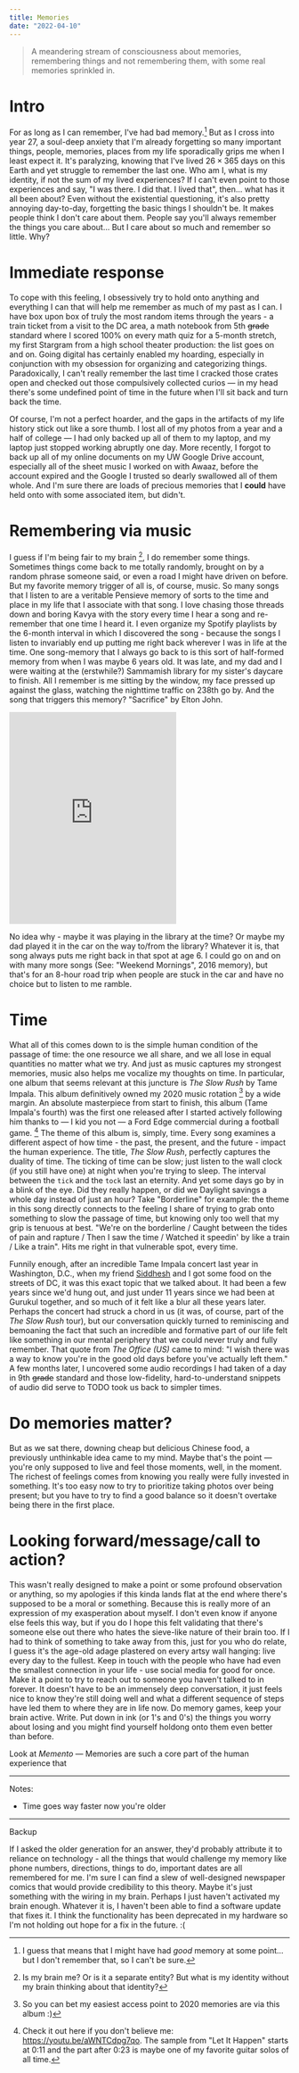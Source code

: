 ```yaml
---
title: Memories
date: "2022-04-10"
---
```


> A meandering stream of consciousness about memories, remembering things and not remembering them, with some real memories sprinkled in.

# Intro

For as long as I can remember, I've had bad memory.[^1] But as I cross into year 27, a soul-deep anxiety that I'm already forgetting so many important things, people, memories, places from my life sporadically grips me when I least expect it. It's paralyzing, knowing that I've lived $26 \times 365$ days on this Earth and yet struggle to remember the last one. Who am I, what is my identity, if not the sum of my lived experiences? If I can't even point to those experiences and say, "I was there. I did that. I lived that", then... what has it all been about? Even without the existential questioning, it's also pretty annoying day-to-day, forgetting the basic things I shouldn't be. It makes people think I don't care about them. People say you'll always remember the things you care about... But I care about so much and remember so little. Why?

# Immediate response

To cope with this feeling, I obsessively try to hold onto anything and everything I can that will help me remember as much of my past as I can. I have box upon box of truly the most random items through the years - a train ticket from a visit to the DC area, a math notebook from 5th ~~grade~~ standard where I scored 100% on every math quiz for a 5-month stretch, my first Stargram from a high school theater production: the list goes on and on. Going digital has certainly enabled my hoarding, especially in conjunction with my obsession for organizing and categorizing things. Paradoxically, I can't really remember the last time I cracked those crates open and checked out those compulsively collected curios &mdash; in my head there's some undefined point of time in the future when I'll sit back and turn back the time.

Of course, I'm not a perfect hoarder, and the gaps in the artifacts of my life history stick out like a sore thumb. I lost all of my photos from a year and a half of college &mdash; I had only backed up all of them to my laptop, and my laptop just stopped working abruptly one day. More recently, I forgot to back up all of my online documents on my UW Google Drive account, especially all of the sheet music I worked on with Awaaz, before the account expired and the Google I trusted so dearly swallowed all of them whole. And I'm sure there are loads of precious memories that I **could** have held onto with some associated item, but didn't.

# Remembering via music

I guess if I'm being fair to my brain [^3], I do remember some things. Sometimes things come back to me totally randomly, brought on by a random phrase someone said, or even a road I might have driven on before. But my favorite memory trigger of all is, of course, music. So many songs that I listen to are a veritable Pensieve memory of sorts to the time and place in my life that I associate with that song. I love chasing those threads down and boring Kavya with the story every time I hear a song and re-remember that one time I heard it. I even organize my Spotify playlists by the 6-month interval in which I discovered the song - because the songs I listen to invariably end up putting me right back wherever I was in life at the time. One song-memory that I always go back to is this sort of half-formed memory from when I was maybe 6 years old. It was late, and my dad and I were waiting at the (erstwhile?) Sammamish library for my sister's daycare to finish. All I remember is me sitting by the window, my face pressed up against the glass, watching the nighttime traffic on 238th go by. And the song that triggers this memory? "Sacrifice" by Elton John.

<iframe src="https://open.spotify.com/embed/track/0e3yhVeNaTfKIWQRw9U9sY" width="300" height="380" frameborder="0" allowtransparency="true" allow="encrypted-media"></iframe>

No idea why - maybe it was playing in the library at the time? Or maybe my dad played it in the car on the way to/from the library? Whatever it is, that song always puts me right back in that spot at age 6. I could go on and on with many more songs (See: "Weekend Mornings", 2016 memory), but that's for an 8-hour road trip when people are stuck in the car and have no choice but to listen to me ramble.

# Time

What all of this comes down to is the simple human condition of the passage of time: the one resource we all share, and we all lose in equal quantities no matter what we try. And just as music captures my strongest memories, music also helps me vocalize my thoughts on time. In particular, one album that seems relevant at this juncture is _The Slow Rush_ by Tame Impala. This album definitively owned my 2020 music rotation [^4] by a wide margin. An absolute masterpiece from start to finish, this album (Tame Impala's fourth) was the first one released after I started actively following him thanks to &mdash; I kid you not &mdash; a Ford Edge commercial during a football game. [^5] The theme of this album is, simply, time. Every song examines a different aspect of how time - the past, the present, and the future - impact the human experience. The title, _The Slow Rush_, perfectly captures the duality of time. The ticking of time can be slow; just listen to the wall clock (if you still have one) at night when you're trying to sleep. The interval between the `tick` and the `tock` last an eternity. And yet some days go by in a blink of the eye. Did they really happen, or did we Daylight savings a whole day instead of just an hour? Take "Borderline" for example: the theme in this song directly connects to the feeling I share of trying to grab onto something to slow the passage of time, but knowing only too well that my grip is tenuous at best. "We're on the borderline / Caught between the tides of pain and rapture / Then I saw the time / Watched it speedin' by like a train / Like a train". Hits me right in that vulnerable spot, every time.

Funnily enough, after an incredible Tame Impala concert last year in Washington, D.C., when my friend [Siddhesh](https://siddhesh.substack.com) and I got some food on the streets of DC, it was this exact topic that we talked about. It had been a few years since we'd hung out, and just under 11 years since we had been at Gurukul together, and so much of it felt like a blur all these years later. Perhaps the concert had struck a chord in us (it was, of course, part of the _The Slow Rush_ tour), but our conversation quickly turned to reminiscing and bemoaning the fact that such an incredible and formative part of our life felt like something in our mental periphery that we could never truly and fully remember. That quote from _The Office (US)_ came to mind: "I wish there was a way to know you're in the good old days before you've actually left them." A few months later, I uncovered some audio recordings I had taken of a day in 9th ~~grade~~ standard and those low-fidelity, hard-to-understand snippets of audio did serve to TODO took us back to simpler times.

# Do memories matter?

But as we sat there, downing cheap but delicious Chinese food, a previously unthinkable idea came to my mind. Maybe that's the point &mdash; you're only supposed to live and feel those moments, well, in the moment. The richest of feelings comes from knowing you really were fully invested in something. It's too easy now to try to prioritize taking photos over being present; but you have to try to find a good balance so it doesn't overtake being there in the first place.

# Looking forward/message/call to action?

This wasn't really designed to make a point or some profound observation or anything, so my apologies if this kinda lands flat at the end where there's supposed to be a moral or something. Because this is really more of an expression of my exasperation about myself. I don't even know if anyone else feels this way, but if you do I hope this felt validating that there's someone else out there who hates the sieve-like nature of their brain too. If I had to think of something to take away from this, just for you who do relate, I guess it's the age-old adage plastered on every artsy wall hanging: live every day to the fullest. Keep in touch with the people who have had even the smallest connection in your life - use social media for good for once. Make it a point to try to reach out to someone you haven't talked to in forever. It doesn't have to be an immensely deep conversation, it just feels nice to know they're still doing well and what a different sequence of steps have led them to where they are in life now. Do memory games, keep your brain active. Write. Put down in ink (or 1's and 0's) the things you worry about losing and you might find yourself holdong onto them even better than before.

Look at _Memento_ &mdash; Memories are such a core part of the human experience that

[^1]: I guess that means that I might have had _good_ memory at some point... but I don't remember that, so I can't be sure.
[^2]: viz., a sore thumb.
[^3]: Is my brain me? Or is it a separate entity? But what is my identity without my brain thinking about that identity?
[^4]: So you can bet my easiest access point to 2020 memories are via this album :)
[^5]: Check it out here if you don't believe me: https://youtu.be/aWNTCdpg7qo. The sample from "Let It Happen" starts at 0:11 and the part after 0:23 is maybe one of my favorite guitar solos of all time.

---

Notes:

- Time goes way faster now you're older

---

Backup

If I asked the older generation for an answer, they'd probably attribute it to reliance on technology - all the things that would challenge my memory like phone numbers, directions, things to do, important dates are all remembered for me. I'm sure I can find a slew of well-designed newspaper comics that would provide credibility to this theory. Maybe it's just something with the wiring in my brain. Perhaps I just haven't activated my brain enough. Whatever it is, I haven't been able to find a software update that fixes it. I think the functionality has been deprecated in my hardware so I'm not holding out hope for a fix in the future. :(
